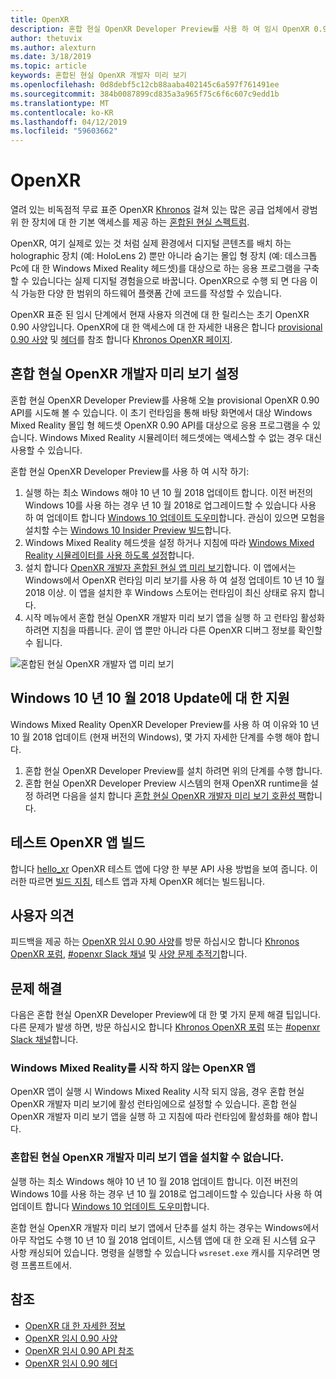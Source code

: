 ```yaml
---
title: OpenXR
description: 혼합 현실 OpenXR Developer Preview를 사용 하 여 임시 OpenXR 0.90 API를 사용해 보세요.
author: thetuvix
ms.author: alexturn
ms.date: 3/18/2019
ms.topic: article
keywords: 혼합된 현실 OpenXR 개발자 미리 보기
ms.openlocfilehash: 0d8debf5c12cb88aaba402145c6a597f761491ee
ms.sourcegitcommit: 384b0087899cd835a3a965f75c6f6c607c9edd1b
ms.translationtype: MT
ms.contentlocale: ko-KR
ms.lasthandoff: 04/12/2019
ms.locfileid: "59603662"
---
```

# <a name="openxr"></a>OpenXR

열려 있는 비독점적 무료 표준 OpenXR [Khronos](https://www.khronos.org/) 걸쳐 있는 많은 공급 업체에서 광범위 한 장치에 대 한 기본 액세스를 제공 하는 [혼합된 현실 스펙트럼](mixed-reality.md).

OpenXR, 여기 실제로 있는 것 처럼 실제 환경에서 디지털 콘텐츠를 배치 하는 holographic 장치 (예: HoloLens 2) 뿐만 아니라 숨기는 몰입 형 장치 (예: 데스크톱 Pc에 대 한 Windows Mixed Reality 헤드셋)를 대상으로 하는 응용 프로그램을 구축할 수 있습니다는 실제 디지털 경험을으로 바꿉니다.  OpenXR으로 수행 되 면 다음 이식 가능한 다양 한 범위의 하드웨어 플랫폼 간에 코드를 작성할 수 있습니다.

OpenXR 표준 된 임시 단계에서 현재 사용자 의견에 대 한 릴리스는 초기 OpenXR 0.90 사양입니다.  OpenXR에 대 한 액세스에 대 한 자세한 내용은 합니다 [provisional 0.90 사양](https://www.khronos.org/registry/OpenXR/specs/0.90/html/xrspec.html) 및 [헤더](https://github.com/KhronosGroup/OpenXR-Docs/tree/master/include/openxr)를 참조 합니다 [Khronos OpenXR 페이지](https://www.khronos.org/openxr/).

## <a name="setting-up-the-mixed-reality-openxr-developer-preview"></a>혼합 현실 OpenXR 개발자 미리 보기 설정

혼합 현실 OpenXR Developer Preview를 사용해 오늘 provisional OpenXR 0.90 API를 시도해 볼 수 있습니다.  이 초기 런타임을 통해 바탕 화면에서 대상 Windows Mixed Reality 몰입 형 헤드셋 OpenXR 0.90 API를 대상으로 응용 프로그램을 수 있습니다.  Windows Mixed Reality 시뮬레이터 헤드셋에는 액세스할 수 없는 경우 대신 사용할 수 있습니다.

혼합 현실 OpenXR Developer Preview를 사용 하 여 시작 하기:

1. 실행 하는 최소 Windows 해야 10 년 10 월 2018 업데이트 합니다.  이전 버전의 Windows 10를 사용 하는 경우 년 10 월 2018로 업그레이드할 수 있습니다 사용 하 여 업데이트 합니다 [Windows 10 업데이트 도우미](https://www.microsoft.com/en-us/software-download/windows10)합니다.  관심이 있으면 모험을 설치할 수는 [Windows 10 Insider Preview 빌드](https://insider.windows.com)합니다.
1. Windows Mixed Reality 헤드셋을 설정 하거나 지침에 따라 [Windows Mixed Reality 시뮬레이터를 사용 하도록 설정](using-the-windows-mixed-reality-simulator.md)합니다.
1. 설치 합니다 [OpenXR 개발자 혼합된 현실 앱 미리 보기](https://www.microsoft.com/store/productId/9n5cvvl23qbt)합니다.  이 앱에서는 Windows에서 OpenXR 런타임 미리 보기를 사용 하 여 설정 업데이트 10 년 10 월 2018 이상.  이 앱을 설치한 후 Windows 스토어는 런타임이 최신 상태로 유지 합니다.
1. 시작 메뉴에서 혼합 현실 OpenXR 개발자 미리 보기 앱을 실행 하 고 런타임 활성화 하려면 지침을 따릅니다.  곧이 앱 뿐만 아니라 다른 OpenXR 디버그 정보를 확인할 수 됩니다.

![혼합된 현실 OpenXR 개발자 앱 미리 보기](images/mixed-reality-openxr-developer-preview.png)

## <a name="support-for-windows-10-october-2018-update"></a>Windows 10 년 10 월 2018 Update에 대 한 지원

Windows Mixed Reality OpenXR Developer Preview를 사용 하 여 이유와 10 년 10 월 2018 업데이트 (현재 버전의 Windows), 몇 가지 자세한 단계를 수행 해야 합니다.

1. 혼합 현실 OpenXR Developer Preview를 설치 하려면 위의 단계를 수행 합니다.
1. 혼합 현실 OpenXR Developer Preview 시스템의 현재 OpenXR runtime을 설정 하려면 다음을 설치 합니다 [혼합 현실 OpenXR 개발자 미리 보기 호환성 팩](https://aka.ms/openxr-compat)합니다.

## <a name="building-a-test-openxr-app"></a>테스트 OpenXR 앱 빌드

합니다 [hello_xr](https://github.com/KhronosGroup/OpenXR-SDK/tree/master/src/tests/hello_xr) OpenXR 테스트 앱에 다양 한 부분 API 사용 방법을 보여 줍니다.  이러한 따르면 [빌드 지침](https://github.com/KhronosGroup/OpenXR-SDK/blob/master/BUILDING.md), 테스트 앱과 자체 OpenXR 헤더는 빌드됩니다.

## <a name="feedback"></a>사용자 의견

피드백을 제공 하는 [OpenXR 임시 0.90 사양](https://www.khronos.org/registry/OpenXR/specs/0.90/html/xrspec.html)를 방문 하십시오 합니다 [Khronos OpenXR 포럼](https://community.khronos.org/c/openxr), [#openxr Slack 채널](https://khr.io/slack) 및 [사양 문제 추적기](https://github.com/KhronosGroup/OpenXR-Docs/issues)합니다.

## <a name="troubleshooting"></a>문제 해결

다음은 혼합 현실 OpenXR Developer Preview에 대 한 몇 가지 문제 해결 팁입니다.  다른 문제가 발생 하면, 방문 하십시오 합니다 [Khronos OpenXR 포럼](https://community.khronos.org/c/openxr) 또는 [#openxr Slack 채널](https://khr.io/slack)합니다.

### <a name="openxr-app-not-starting-windows-mixed-reality"></a>Windows Mixed Reality를 시작 하지 않는 OpenXR 앱

OpenXR 앱이 실행 시 Windows Mixed Reality 시작 되지 않음, 경우 혼합 현실 OpenXR 개발자 미리 보기에 활성 런타임에으로 설정할 수 있습니다.  혼합 현실 OpenXR 개발자 미리 보기 앱을 실행 하 고 지침에 따라 런타임에 활성화를 해야 합니다.

### <a name="mixed-reality-openxr-developer-preview-app-cannot-be-installed"></a>혼합된 현실 OpenXR 개발자 미리 보기 앱을 설치할 수 없습니다. 

실행 하는 최소 Windows 해야 10 년 10 월 2018 업데이트 합니다.  이전 버전의 Windows 10를 사용 하는 경우 년 10 월 2018로 업그레이드할 수 있습니다 사용 하 여 업데이트 합니다 [Windows 10 업데이트 도우미](https://www.microsoft.com/en-us/software-download/windows10)합니다.

혼합 현실 OpenXR 개발자 미리 보기 앱에서 단추를 설치 하는 경우는 Windows에서 아무 작업도 수행 10 년 10 월 2018 업데이트, 시스템 앱에 대 한 오래 된 시스템 요구 사항 캐싱되어 있습니다.  명령을 실행할 수 있습니다 `wsreset.exe` 캐시를 지우려면 명령 프롬프트에서.

## <a name="see-also"></a>참조

* [OpenXR 대 한 자세한 정보](https://www.khronos.org/openxr/)
* [OpenXR 임시 0.90 사양](https://www.khronos.org/registry/OpenXR/specs/0.90/html/xrspec.html)
* [OpenXR 임시 0.90 API 참조](https://www.khronos.org/registry/OpenXR/specs/0.90/man/html/)
* [OpenXR 임시 0.90 헤더](https://github.com/KhronosGroup/OpenXR-Docs/tree/master/include/openxr)
